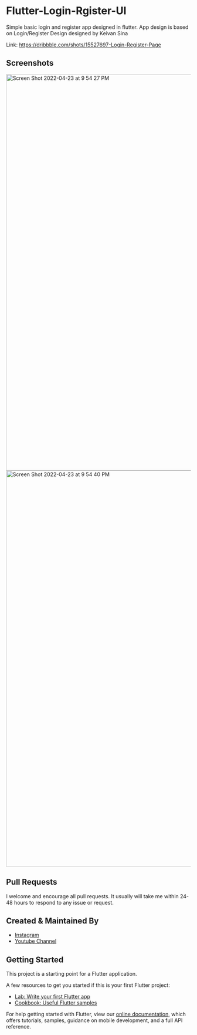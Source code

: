 # Flutter-Login-Rgister-UI

Simple basic login and register app designed in flutter. App design is based on Login/Register Design designed by Keivan Sina

Link: https://dribbble.com/shots/15527697-Login-Register-Page


## Screenshots

<img width="1080" alt="Screen Shot 2022-04-23 at 9 54 27 PM" src="https://user-images.githubusercontent.com/14290499/164917128-608a7cb2-2db6-4c3a-b680-5c8e98e40772.png">

<img width="1080" alt="Screen Shot 2022-04-23 at 9 54 40 PM" src="https://user-images.githubusercontent.com/14290499/164917182-c7c9c930-bfc2-47b4-8363-b91108303f4b.png">

     
## Pull Requests

I welcome and encourage all pull requests. It usually will take me within 24-48 hours to respond to any issue or request.


## Created & Maintained By

- [Instagram](https://www.instagram.com/faiz.rhm)
- [Youtube Channel](https://www.youtube.com/channel/UCM1OzZsZ5FQIg01vdKGAw7g)


## Getting Started

This project is a starting point for a Flutter application.

A few resources to get you started if this is your first Flutter project:

- [Lab: Write your first Flutter app](https://flutter.dev/docs/get-started/codelab)
- [Cookbook: Useful Flutter samples](https://flutter.dev/docs/cookbook)

For help getting started with Flutter, view our
[online documentation](https://flutter.dev/docs), which offers tutorials,
samples, guidance on mobile development, and a full API reference.
